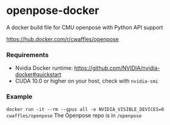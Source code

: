 # openpose-docker
A docker build file for CMU openpose with Python API support

https://hub.docker.com/r/cwaffles/openpose

### Requirements
- Nvidia Docker runtime: https://github.com/NVIDIA/nvidia-docker#quickstart
- CUDA 10.0 or higher on your host, check with `nvidia-smi`

### Example
`docker run -it --rm --gpus all -e NVIDIA_VISIBLE_DEVICES=0 cwaffles/openpose`
The Openpose repo is in `/openpose`
